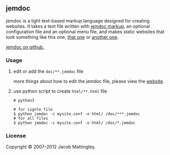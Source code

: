 ## jemdoc

jemdoc is a light text-based markup language designed for creating websites. It takes a text file written with [jemdoc markup](https://jemdoc.jaboc.net/example.html), an optional configuration file and an optional menu file, and makes static websites that look something like this one, [that one](http://stanford.edu/~boyd) or [another one](http://www.stanford.edu/class/ee364a/).

[jemdoc on github.](https://github.com/jem/jemdoc)

### Usage

1. edit or add the `doc/**.jemdoc` file 

   more things about how to edit the jemdoc file, please view the [website](https://jemdoc.jaboc.net/example.html).

2. use python script  to create `html/**.html` file 

   ```shell
   # python3
   
   # for signle file
   $ python jemdoc -c mysite.conf -o html/ /doc/***.jemdoc
   # for all files
   $ python jemdoc -c mysite.conf -o html/ /doc/*.jemdoc
   ```

### License

Copyright © 2007–2012 Jacob Mattingley.
